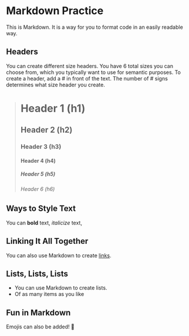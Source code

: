 # Markdown Practice

This is Markdown. It is a way for you to format code in an easily readable way. 

## Headers
You can create different size headers. You have 6 total sizes you can choose from, which you typically want to use for semantic purposes. To create a header, add a # in front of the text. The number of # signs determines what size header you create.
> # Header 1 (h1)
> ## Header 2 (h2)
> ### Header 3 (h3)
> #### Header 4 (h4)
> ##### Header 5 (h5)
> ###### Header 6 (h6)

## Ways to Style Text
You can __bold__ text, _italicize_ text, 

## Linking It All Together
You can also use Markdown to create [links](https://github.com).

## Lists, Lists, Lists
- You can use Markdown to create lists.
- Of as many items as you like

## Fun in Markdown
Emojis can also be added! :tada:
